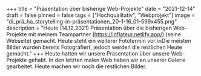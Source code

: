 +++
title = "Präsentation über bisherige Web-Projekte"
date = "2021-12-14"
draft = false
pinned = false
tags = ["Hochqualitativ", "Webprojekt"]
image = "di_prä_ha_storytelling-in-präsentationen_20-1-16_01-599x455.png"
description = "Heute (14.12.2021) Präsentation über die bisherigen Web-Projekte mit meinem Teampartner (https://inflateur.netlify.app/) (seine Webseite) gemacht. Heute steht ein weiterer Fototermin vor.\nDie meisten Bilder wurden bereits Fotografiert, jedoch werden die restlichen Heute gemacht."
+++
Heute hatten wir unsere Präsentation über unsere Web-Projekte gehabt. In den letzten malen Web haben wir an unserer Galerie gearbeitet. Heute machen wir noch die restlichen Bilder.